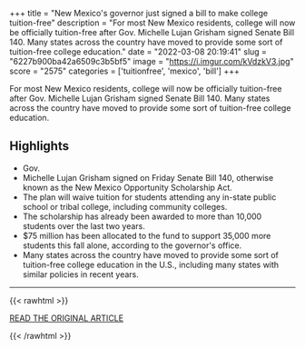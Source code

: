 +++
title = "New Mexico's governor just signed a bill to make college tuition-free"
description = "For most New Mexico residents, college will now be officially tuition-free after Gov. Michelle Lujan Grisham signed Senate Bill 140. Many states across the country have moved to provide some sort of tuition-free college education."
date = "2022-03-08 20:19:41"
slug = "6227b900ba42a6509c3b5bf5"
image = "https://i.imgur.com/kVdzkV3.jpg"
score = "2575"
categories = ['tuitionfree', 'mexico', 'bill']
+++

For most New Mexico residents, college will now be officially tuition-free after Gov. Michelle Lujan Grisham signed Senate Bill 140. Many states across the country have moved to provide some sort of tuition-free college education.

## Highlights

- Gov.
- Michelle Lujan Grisham signed on Friday Senate Bill 140, otherwise known as the New Mexico Opportunity Scholarship Act.
- The plan will waive tuition for students attending any in-state public school or tribal college, including community colleges.
- The scholarship has already been awarded to more than 10,000 students over the last two years.
- $75 million has been allocated to the fund to support 35,000 more students this fall alone, according to the governor's office.
- Many states across the country have moved to provide some sort of tuition-free college education in the U.S., including many states with similar policies in recent years.

---

{{< rawhtml >}}
  <p class="article-category">
    <a target="_blank" href="https://www.cnn.com/2022/03/07/us/new-mexico-college-tuition-free-cec/index.html">READ THE ORIGINAL ARTICLE</a>
  </p>
{{< /rawhtml >}}
